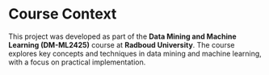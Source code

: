 # Course Context

This project was developed as part of the **Data Mining and Machine Learning (DM-ML2425)** course at **Radboud University**. The course explores key concepts and techniques in data mining and machine learning, with a focus on practical implementation.
